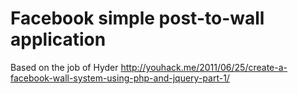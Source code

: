 Facebook simple post-to-wall application
=====================

Based on the job of Hyder http://youhack.me/2011/06/25/create-a-facebook-wall-system-using-php-and-jquery-part-1/
